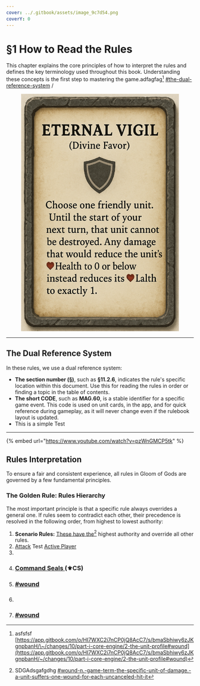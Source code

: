 ```yaml
---
cover: ../.gitbook/assets/image_9c7d54.png
coverY: 0
---
```


# §1 How to Read the Rules

This chapter explains the core principles of how to interpret the rules and defines the key terminology used throughout this book. Understanding these concepts is the first step to mastering the game.adfagfag[^1] [#the-dual-reference-system](01-how-to-read.md#the-dual-reference-system "mention") /

<figure><img src="../.gitbook/assets/ChatGPT Image Jun 27, 2025, 06_30_05 PM.png" alt=""><figcaption></figcaption></figure>

***

## The Dual Reference System

In these rules, we use a dual reference system:

* **The section number (§)**, such as **§11.2.6**, indicates the rule's specific location within this document. Use this for reading the rules in order or finding a topic in the table of contents.
* **The short CODE**, such as **MAG.60**, is a stable identifier for a specific game event. This code is used on unit cards, in the app, and for quick reference during gameplay, as it will never change even if the rulebook layout is updated.
* This is a simple Test

***

{% embed url="https://www.youtube.com/watch?v=pzWnGMCP5tk" %}

## Rules Interpretation

To ensure a fair and consistent experience, all rules in Gloom of Gods are governed by a few fundamental principles.

### The Golden Rule: Rules Hierarchy

The most important principle is that a specific rule always overrides a general one. If rules seem to contradict each other, their precedence is resolved in the following order, from highest to lowest authority:

1. **Scenario Rules:** [These have the](#user-content-fn-2)[^2] highest authority and override all other rules.
2. [Attack](../part-i-core-engine/2-the-unit-profile.md#wound-n.-game-term-the-specific-unit-of-damage.-a-unit-suffers-one-wound-for-each-uncanceled-hit-it) Test [Active Player](https://app.gitbook.com/s/vFqeg0Tp1r7fZtXXNCvj/#active-player "mention")
3.
4. ### [Command Seals ](01-how-to-read.md#rules-interpretation)(⚜️CS)
5. ### [#wound](../part-i-core-engine/2-the-unit-profile.md#wound "mention")
6. ###
7. ### [#wound](../part-i-core-engine/2-the-unit-profile.md#wound "mention")

[^1]: asfsfsf [https://app.gitbook.com/o/HI7WXC2i7nCP0jQ8AcC7/s/bmaSbhiwy6zJKgnpbanH/\~/changes/10/part-i-core-engine/2-the-unit-profile#wound](https://app.gitbook.com/o/HI7WXC2i7nCP0jQ8AcC7/s/bmaSbhiwy6zJKgnpbanH/~/changes/10/part-i-core-engine/2-the-unit-profile#wound)

[^2]: SDGAdsgafgdhg [#wound-n.-game-term-the-specific-unit-of-damage.-a-unit-suffers-one-wound-for-each-uncanceled-hit-it](../part-i-core-engine/2-the-unit-profile.md#wound-n.-game-term-the-specific-unit-of-damage.-a-unit-suffers-one-wound-for-each-uncanceled-hit-it "mention")
